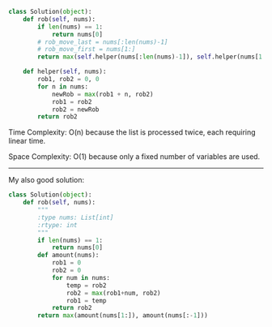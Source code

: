 ```python
class Solution(object):
    def rob(self, nums):
        if len(nums) == 1:
            return nums[0]
        # rob_move_last = nums[:len(nums)-1]
        # rob_move_first = nums[1:]
        return max(self.helper(nums[:len(nums)-1]), self.helper(nums[1:]))

    def helper(self, nums):
        rob1, rob2 = 0, 0
        for n in nums:
            newRob = max(rob1 + n, rob2)
            rob1 = rob2
            rob2 = newRob
        return rob2
```

Time Complexity: O(n) because the list is processed twice, each requiring linear time.

Space Complexity: O(1) because only a fixed number of variables are used.

___
My also good solution:
```python
class Solution(object):
    def rob(self, nums):
        """
        :type nums: List[int]
        :rtype: int
        """
        if len(nums) == 1:
            return nums[0]
        def amount(nums):
            rob1 = 0
            rob2 = 0
            for num in nums:
                temp = rob2
                rob2 = max(rob1+num, rob2)
                rob1 = temp
            return rob2
        return max(amount(nums[1:]), amount(nums[:-1]))
```
